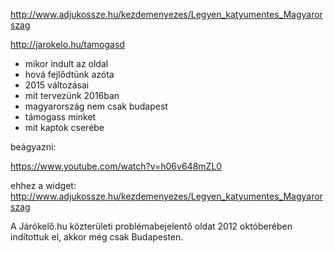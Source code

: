 http://www.adjukossze.hu/kezdemenyezes/Legyen_katyumentes_Magyarorszag

http://jarokelo.hu/tamogasd

* mikor indult az oldal
* hová fejlődtünk azóta
* 2015 változásai
* mit tervezünk 2016ban
* magyarország nem csak budapest
* támogass minket
* mit kaptok cserébe


beágyazni:

https://www.youtube.com/watch?v=h06v648mZL0

ehhez a widget: http://www.adjukossze.hu/kezdemenyezes/Legyen_katyumentes_Magyarorszag


A Járókelő.hu közterületi problémabejelentő oldat 2012 októberében indítottuk el, akkor még csak Budapesten.
